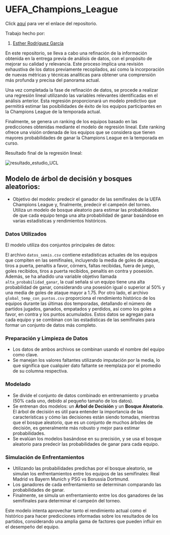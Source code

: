# UEFA_Champions_League


Click [aquí](https://github.com/ESTHERRODRIGUEZGARCIA/UEFA_Champions_League.git) para ver el enlace del repositorio.

Trabajo hecho por:
1. [Esther Rodríguez García](https://github.com/ESTHERRODRIGUEZGARCIA)

En este repositorio, se lleva a cabo una refinación de la información obtenida en la entrega previa de análisis de datos, con el propósito de mejorar su calidad y relevancia. Este proceso implica una revisión exhaustiva de los datos previamente recopilados, así como la incorporación de nuevas métricas y técnicas analíticas para obtener una comprensión más profunda y precisa del panorama actual.

Una vez completada la fase de refinación de datos, se procede a realizar una regresión lineal utilizando las variables relevantes identificadas en el análisis anterior. Esta regresión proporcionará un modelo predictivo que permitirá estimar las posibilidades de éxito de los equipos participantes en la Champions League de la temporada actual.

Finalmente, se genera un ranking de los equipos basado en las predicciones obtenidas mediante el modelo de regresión lineal. Este ranking ofrece una visión ordenada de los equipos que se considera que tienen mayores probabilidades de ganar la Champions League en la temporada en curso.

Resultado final de la regresión lineal:

![resultado_estudio_UCL](https://github.com/ESTHERRODRIGUEZGARCIA/UEFA_Champions_League/assets/91721860/bede766e-77d1-4d7f-9199-4905026ede01)



## Modelo de árbol de decisión y bosques aleatorios: 

- Objetivo del modelo: predecir el ganador de las semifinales de la UEFA Champions League y, finalmente, predecir el campeón del torneo. Utiliza un modelo de bosque aleatorio para estimar las probabilidades de que cada equipo tenga una alta probabilidad de ganar basándose en varias estadísticas y rendimientos históricos.

### Datos Utilizados
El modelo utiliza dos conjuntos principales de datos:

El archivo `datos_semis.csv` contiene estadísticas actuales de los equipos que compiten en las semifinales, incluyendo la media de goles de ataque, tiros a puerta, penaltis a favor, córners, faltas recibidas, fuera de juego, goles recibidos, tiros a puerta recibidos, penaltis en contra y posesión. Además, se ha añadido una variable objetivo llamada `alta_probabilidad_ganar`, la cual señala si un equipo tiene una alta probabilidad de ganar, considerando una posesión igual o superior al 50% y una media de goles de ataque mayor a 1.75. Por otro lado, el archivo `global_temp_con_puntos.csv` proporciona el rendimiento histórico de los equipos durante las últimas dos temporadas, detallando el número de partidos jugados, ganados, empatados y perdidos, así como los goles a favor, en contra y los puntos acumulados.
Estos datos se agregan para cada equipo y se combinan con las estadísticas de las semifinales para formar un conjunto de datos más completo.

### Preparación y Limpieza de Datos
- Los datos de ambos archivos se combinan usando el nombre del equipo como clave.
- Se manejan los valores faltantes utilizando imputación por la media, lo que significa que cualquier dato faltante se reemplaza por el promedio de su columna respectiva.

### Modelado
- Se divide el conjunto de datos combinado en entrenamiento y prueba (50% cada uno, debido al pequeño tamaño de los datos).
- Se entrenan dos modelos: un **Árbol de Decisión** y un **Bosque Aleatorio**. El árbol de decisión es útil para entender la importancia de las características y cómo las decisiones están siendo tomadas, mientras que el bosque aleatorio, que es un conjunto de muchos árboles de decisión, es generalmente más robusto y mejor para estimar probabilidades.
- Se evalúan los modelos basándose en su precisión, y se usa el bosque aleatorio para predecir las probabilidades de ganar para cada equipo.

### Simulación de Enfrentamientos
- Utilizando las probabilidades predichas por el bosque aleatorio, se simulan los enfrentamientos entre los equipos de las semifinales: Real Madrid vs Bayern Munich y PSG vs Borussia Dortmund.
- Los ganadores de cada enfrentamiento se determinan comparando las probabilidades de ganar.
- Finalmente, se simula un enfrentamiento entre los dos ganadores de las semifinales para determinar el campeón del torneo.

Este modelo intenta aprovechar tanto el rendimiento actual como el histórico para hacer predicciones informadas sobre los resultados de los partidos, considerando una amplia gama de factores que pueden influir en el desempeño del equipo.
